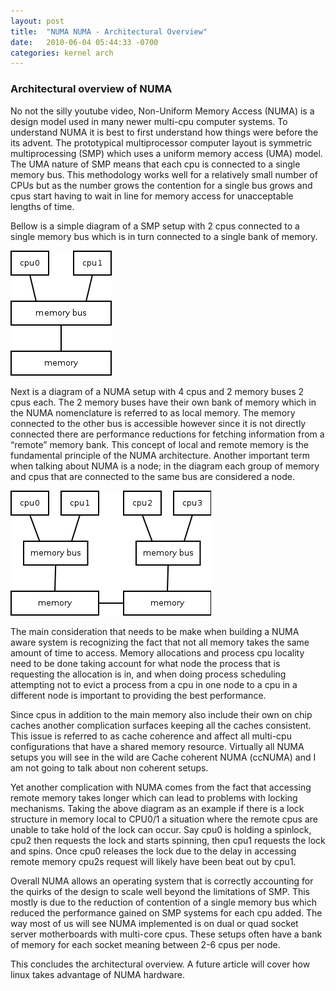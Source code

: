 ```yaml
---
layout: post
title:  "NUMA NUMA - Architectural Overview"
date:   2010-06-04 05:44:33 -0700
categories: kernel arch
---
```


### Architectural overview of NUMA

No not the silly youtube video, Non-Uniform Memory Access (NUMA) is a design model used in many newer multi-cpu computer systems. To understand NUMA it is best to first understand how things were before the its advent. The prototypical multiprocessor computer layout is symmetric multiprocessing (SMP) which uses a uniform memory access (UMA) model. The UMA nature of SMP means that each cpu is connected to a single memory bus. This methodology works well for a relatively small number of CPUs but as the number grows the contention for a single bus grows and cpus start having to wait in line for memory access for unacceptable lengths of time.

Bellow is a simple diagram of a SMP setup with 2 cpus connected to a single memory bus which is in turn connected to a single bank of memory.

![SMP](/assets/2010/06/smp.png)

Next  is a diagram of a NUMA setup with 4 cpus and 2 memory buses 2 cpus each. The 2 memory buses have their own bank of memory which in the NUMA nomenclature is referred to as local memory. The memory connected to the other bus is accessible however since it is not directly connected there are performance reductions for fetching information from a “remote” memory bank. This concept of local and remote memory is the fundamental principle of the NUMA architecture. Another important term when talking about NUMA is a node; in the diagram each group of memory and cpus that are connected to the same bus are considered a node.

![NUMA](/assets/2010/06/numa.png)

The main consideration that needs to be make when building a NUMA aware system is recognizing the fact that not all memory takes the same amount of time to access. Memory allocations and process cpu locality need to be done taking account for what node the process that is requesting the allocation is in, and when doing process scheduling attempting not to evict a process from a cpu in one node to a cpu in a different node is important to providing the best performance.

Since cpus in addition to the main memory also include their own on chip caches another complication surfaces keeping all the caches consistent. This issue is referred to as cache coherence and affect all multi-cpu configurations that have a shared memory resource. Virtually all NUMA setups you will see in the wild are Cache coherent NUMA (ccNUMA) and I am not going to talk about non coherent setups.

Yet another complication with NUMA comes from the fact that accessing remote memory takes longer which can lead to problems with locking mechanisms. Taking the above diagram as an example if there is a lock structure in memory local to CPU0/1 a situation where the remote cpus are unable to take hold of the lock can occur. Say cpu0 is holding a spinlock, cpu2 then requests the lock and starts spinning, then cpu1 requests the lock and spins. Once cpu0 releases the lock due to the delay in accessing remote memory cpu2s request will likely have been beat out by cpu1.

Overall NUMA allows an operating system that is correctly accounting for the quirks of the design to scale well beyond the limitations of SMP. This mostly is due to the reduction of contention of a single memory bus which reduced the performance gained on SMP systems for each cpu added. The way most of us will see NUMA implemented is on dual or quad socket server motherboards with multi-core cpus. These setups often have a bank of memory for each socket meaning between 2-6 cpus per node.

This concludes the architectural overview. A future article will cover how linux takes advantage of NUMA hardware.
